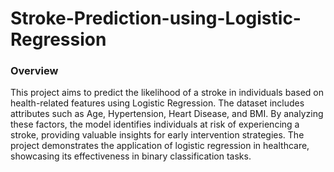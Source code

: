 # Stroke-Prediction-using-Logistic-Regression
### Overview
This project aims to predict the likelihood of a stroke in individuals based on health-related features using Logistic Regression. The dataset includes attributes such as Age, Hypertension, Heart Disease, and BMI. By analyzing these factors, the model identifies individuals at risk of experiencing a stroke, providing valuable insights for early intervention strategies. The project demonstrates the application of logistic regression in healthcare, showcasing its effectiveness in binary classification tasks.
